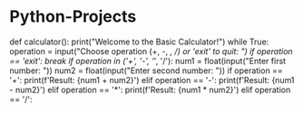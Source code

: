 # Python-Projects
def calculator():
    print("Welcome to the Basic Calculator!")
    while True:
        operation = input("Choose operation (+, -, *, /) or 'exit' to quit: ")
        if operation == 'exit':
            break
        if operation in ('+', '-', '*', '/'):
            num1 = float(input("Enter first number: "))
            num2 = float(input("Enter second number: "))
            if operation == '+':
                print(f'Result: {num1 + num2}')
            elif operation == '-':
                print(f'Result: {num1 - num2}')
            elif operation == '*':
                print(f'Result: {num1 * num2}')
            elif operation == '/':
